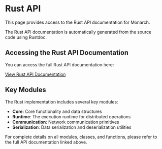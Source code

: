# Rust API

This page provides access to the Rust API documentation for Monarch.

The Rust API documentation is automatically generated from the source code using Rustdoc.


## Accessing the Rust API Documentation

You can access the full Rust API documentation here:

<a href="./hyperactor/index.html" class="btn btn-primary">View Rust API Documentation</a>

<script>
// Check if the help.html file exists
fetch('./hyperactor/index.html')
  .then(response => {
    if (!response.ok) {
      // If the file doesn't exist, try a different path
      document.querySelector('a[href="./hyperactor/index.html"]').href = './index.html';
    }
  })
  .catch(error => {
    // If there's an error, try a different path
    document.querySelector('a[href="../index.html"]').href = './index.html';
  });
</script>


## Key Modules

The Rust implementation includes several key modules:

- **Core**: Core functionality and data structures
- **Runtime**: The execution runtime for distributed operations
- **Communication**: Network communication primitives
- **Serialization**: Data serialization and deserialization utilities

For complete details on all modules, classes, and functions, please refer to the full API documentation linked above.
